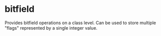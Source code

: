 # bitfield
Provides bitfield operations on a class level. Can be used to store multiple "flags" represented by a single integer value.
